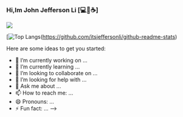 ###  Hi,Im John Jefferson Li [:computer::triangular_flag_on_post::coffee:]

<a href="https://www.facebook.com/itsjeffersonli"><img src="https://img.shields.io/badge/facebook-%231877F2.svg?&style=for-the-badge&logo=facebook&logoColor=white" style="max-width:100%;"></a>



[![Top Langs](https://github-readme-stats-git-master.itsjeffersonli.vercel.app/api/top-langs/?username=itsjeffersonli&theme=radical&hide=javascript)(https://github.com/itsjeffersonli/github-readme-stats)

Here are some ideas to get you started:

- 🔭 I’m currently working on ...
- 🌱 I’m currently learning ...
- 👯 I’m looking to collaborate on ...
- 🤔 I’m looking for help with ...
- 💬 Ask me about ...
- 📫 How to reach me: ...
- 😄 Pronouns: ...
- ⚡ Fun fact: ...
-->

